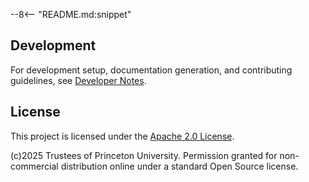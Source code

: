 --8<-- "README.md:snippet"

## Development

For development setup, documentation generation, and contributing guidelines, see [Developer Notes](devnotes.md).


## License

This project is licensed under the [Apache 2.0 License](https://www.apache.org/licenses/LICENSE-2.0.txt).

(c)2025 Trustees of Princeton University. Permission granted for non-commercial
distribution online under a standard Open Source license.
